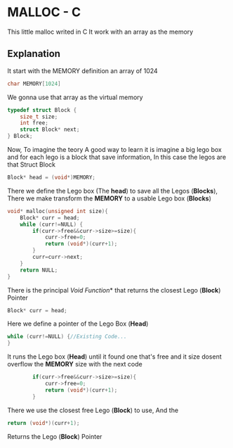 # MALLOC - C

This little malloc writed in C
It work with an array as the memory

## Explanation

It start with the MEMORY definition
an array of 1024
```c
char MEMORY[1024]
```
We gonna use that array as the virtual memory
```c
typedef struct Block {
    size_t size;
    int free;
    struct Block* next;
} Block;
```
Now, To imagine the teory
A good way to learn it is imagine a big lego box
and for each lego is a block that save information,
In this case the legos are that Struct Block
```c
Block* head = (void*)MEMORY;
```
There we define the Lego box (The **head**) to save all the Legos (**Blocks**),
There we make transform the **MEMORY** to a usable Lego box (**Blocks**)
```c
void* malloc(unsigned int size){
    Block* curr = head;
    while (curr!=NULL) {
        if(curr->free&&curr->size>=size){
            curr->free=0;
            return (void*)(curr+1);
        }
        curr=curr->next;
    }
    return NULL;
}
```
There is the principal **Void* Function** that returns the closest Lego (**Block**) Pointer
```c
Block* curr = head;
```
Here we define a pointer of the Lego Box (**Head**)
```c
while (curr!=NULL) {//Existing Code...
}
```
It runs the Lego box (**Head**) until it found one that's free and it size
dosent overflow the **MEMORY** size with the next code
```c
        if(curr->free&&curr->size>=size){
            curr->free=0;
            return (void*)(curr+1);
        }
```
There we use the closest free Lego (**Block**) to use,
And the 
```c
return (void*)(curr+1);
```
Returns the Lego (**Block**) Pointer